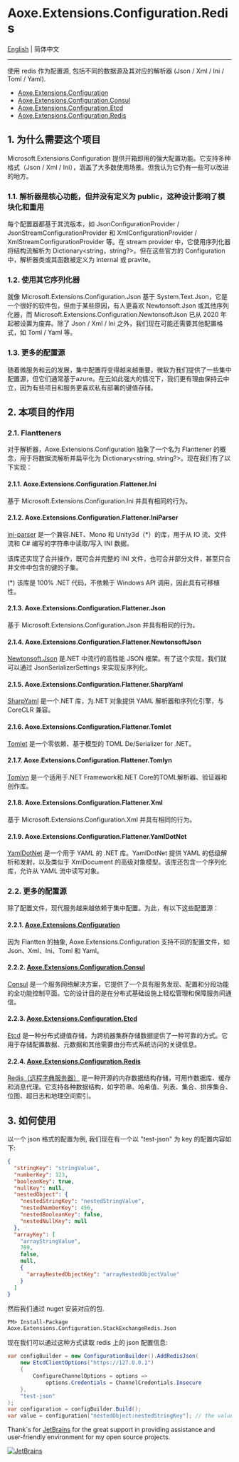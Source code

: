 # Aoxe.Extensions.Configuration.Redis

[English](README.md) | 简体中文

---

使用 redis 作为配置源, 包括不同的数据源及其对应的解析器 (Json / Xml / Ini / Toml / Yaml).

- [Aoxe.Extensions.Configuration](https://github.com/AoxeTech/Aoxe.Extensions.Configuration)
- [Aoxe.Extensions.Configuration.Consul](https://github.com/AoxeTech/Aoxe.Extensions.Configuration.Consul)
- [Aoxe.Extensions.Configuration.Etcd](https://github.com/AoxeTech/Aoxe.Extensions.Configuration.Etcd)
- [Aoxe.Extensions.Configuration.Redis](https://github.com/AoxeTech/Aoxe.Extensions.Configuration.Redis)

## 1. 为什么需要这个项目

Microsoft.Extensions.Configuration 提供开箱即用的强大配置功能。它支持多种格式（Json / Xml / Ini），涵盖了大多数使用场景。但我认为它仍有一些可以改进的地方。

### 1.1. 解析器是核心功能，但并没有定义为 public，这种设计影响了模块化和重用

每个配置器都基于其流版本，如 JsonConfigurationProvider / JsonStreamConfigurationProvider 和 XmlConfigurationProvider / XmlStreamConfigurationProvider 等。在 stream provider 中，它使用序列化器将结构流解析为 Dictionary<string，string?>。但在这些官方的 Configuration 中，解析器类或其函数被定义为 internal 或 pravite。

### 1.2. 使用其它序列化器

就像 Microsoft.Extensions.Configuration.Json 基于 System.Text.Json，它是一个很好的软件包，但由于某些原因，有人更喜欢 Newtonsoft.Json 或其他序列化器，而 Microsoft.Extensions.Configuration.NewtonsoftJson 已从 2020 年起被设置为废弃。除了 Json / Xml / Ini 之外，我们现在可能还需要其他配置格式，如 Toml / Yaml 等。

### 1.3. 更多的配置源

随着微服务和云的发展，集中配置将变得越来越重要。微软为我们提供了一些集中配置源，但它们通常基于azure。在云如此强大的情况下，我们更有理由保持云中立，因为有些项目和服务更喜欢私有部署的键值存储。

## 2. 本项目的作用

### 2.1. Flantteners

对于解析器，Aoxe.Extensions.Configuration 抽象了一个名为 Flanttener 的概念，用于将数据流解析并扁平化为 Dictionary<string, string?>。现在我们有了以下实现：

#### 2.1.1. Aoxe.Extensions.Configuration.Flattener.Ini

基于 Microsoft.Extensions.Configuration.Ini 并具有相同的行为。

#### 2.1.2. Aoxe.Extensions.Configuration.Flattener.IniParser

[ini-parser](https://github.com/rickyah/ini-parser) 是一个兼容.NET、Mono 和 Unity3d（*）的库，用于从 IO 流、文件流和 C# 编写的字符串中读取/写入 INI 数据。

该库还实现了合并操作，既可合并完整的 INI 文件，也可合并部分文件，甚至只合并文件中包含的键的子集。

(*) 该库是 100% .NET 代码，不依赖于 Windows API 调用，因此具有可移植性。

#### 2.1.3. Aoxe.Extensions.Configuration.Flattener.Json

基于 Microsoft.Extensions.Configuration.Json 并具有相同的行为。

#### 2.1.4. Aoxe.Extensions.Configuration.Flattener.NewtonsoftJson

[Newtonsoft.Json](https://github.com/JamesNK/Newtonsoft.Json) 是.NET 中流行的高性能 JSON 框架。有了这个实现，我们就可以通过 JsonSerializerSettings 来实现反序列化。

#### 2.1.5. Aoxe.Extensions.Configuration.Flattener.SharpYaml

[SharpYaml](https://github.com/xoofx/SharpYaml) 是一个.NET 库，为.NET 对象提供 YAML 解析器和序列化引擎，与 CoreCLR 兼容。

#### 2.1.6. Aoxe.Extensions.Configuration.Flattener.Tomlet

[Tomlet](https://github.com/SamboyCoding/Tomlet) 是一个零依赖、基于模型的 TOML De/Serializer for .NET。

#### 2.1.7. Aoxe.Extensions.Configuration.Flattener.Tomlyn

[Tomlyn](https://github.com/xoofx/Tomlyn) 是一个适用于.NET Framework和.NET Core的TOML解析器、验证器和创作库。

#### 2.1.8. Aoxe.Extensions.Configuration.Flattener.Xml

基于 Microsoft.Extensions.Configuration.Xml 并具有相同的行为。

#### 2.1.9. Aoxe.Extensions.Configuration.Flattener.YamlDotNet

[YamlDotNet](https://github.com/aaubry/YamlDotNet) 是一个用于 YAML 的 .NET 库。YamlDotNet 提供 YAML 的低级解析和发射，以及类似于 XmlDocument 的高级对象模型。该库还包含一个序列化库，允许从 YAML 流中读写对象。

### 2.2. 更多的配置源

除了配置文件，现代服务越来越依赖于集中配置。为此，有以下这些配置源：

#### 2.2.1. [Aoxe.Extensions.Configuration](https://github.com/AoxeTech/Aoxe.Extensions.Configuration)

因为 Flantten 的抽象, Aoxe.Extensions.Configuration 支持不同的配置文件，如 Json、Xml、Ini、Toml 和 Yaml。

#### 2.2.2. [Aoxe.Extensions.Configuration.Consul](https://github.com/AoxeTech/Aoxe.Extensions.Configuration.Consul)

[Consul](https://www.consul.io/) 是一个服务网络解决方案，它提供了一个具有服务发现、配置和分段功能的全功能控制平面。它的设计目的是在分布式基础设施上轻松管理和保障服务间通信。

#### 2.2.3. [Aoxe.Extensions.Configuration.Etcd](https://github.com/AoxeTech/Aoxe.Extensions.Configuration.Etcd)

[Etcd](https://etcd.io/) 是一种分布式键值存储，为跨机器集群存储数据提供了一种可靠的方式。它用于存储配置数据、元数据和其他需要由分布式系统访问的关键信息。

#### 2.2.4. [Aoxe.Extensions.Configuration.Redis](https://github.com/AoxeTech/Aoxe.Extensions.Configuration.Redis)

[Redis（远程字典服务器）](https://redis.io/) 是一种开源的内存数据结构存储，可用作数据库、缓存和消息代理。它支持各种数据结构，如字符串、哈希值、列表、集合、排序集合、位图、超日志和地理空间索引。

## 3. 如何使用

以一个 json 格式的配置为例, 我们现在有一个以 "test-json" 为 key 的配置内容如下:

```json
{
  "stringKey": "stringValue",
  "numberKey": 123,
  "booleanKey": true,
  "nullKey": null,
  "nestedObject": {
    "nestedStringKey": "nestedStringValue",
    "nestedNumberKey": 456,
    "nestedBooleanKey": false,
    "nestedNullKey": null
  },
  "arrayKey": [
    "arrayStringValue",
    789,
    false,
    null,
    {
      "arrayNestedObjectKey": "arrayNestedObjectValue"
    }
  ]
}
```

然后我们通过 nuget 安装对应的包.

```shell
PM> Install-Package Aoxe.Extensions.Configuration.StackExchangeRedis.Json
```

现在我们可以通过这种方式读取 redis 上的 json 配置信息:

```csharp
var configBuilder = new ConfigurationBuilder().AddRedisJson(
    new EtcdClientOptions("https://127.0.0.1")
    {
        ConfigureChannelOptions = options =>
            options.Credentials = ChannelCredentials.Insecure
    },
    "test-json"
);
var configuration = configBuilder.Build();
var value = configuration["nestedObject:nestedStringKey"]; // the value is "nestedStringValue"
```

Thank`s for [JetBrains](https://www.jetbrains.com/) for the great support in providing assistance and user-friendly environment for my open source projects.

[![JetBrains](https://resources.jetbrains.com/storage/products/company/brand/logos/jb_beam.svg?_gl=1*f25lxa*_ga*MzI3ODk2MjY0LjE2NzA0NjY4MDQ.*_ga_9J976DJZ68*MTY4OTY4NzY5OS4zNC4xLjE2ODk2ODgwMDAuNTMuMC4w)](https://www.jetbrains.com/community/opensource/#support)
